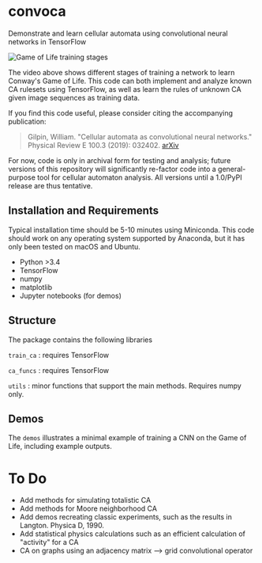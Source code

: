 # convoca

Demonstrate and learn cellular automata using convolutional neural networks in TensorFlow

![Game of Life training stages](demos/glider_stages.gif)

The video above shows different stages of training a network to learn Conway's Game of Life. 
This code can both implement and analyze known CA rulesets using TensorFlow, as well as learn the rules of unknown CA given image sequences as training data.

If you find this code useful, please consider citing the accompanying publication:

> Gilpin, William. "Cellular automata as convolutional neural networks." Physical Review E 100.3 (2019): 032402. [arXiv](https://arxiv.org/abs/1809.02942)

For now, code is only in archival form for testing and analysis; future versions of this repository will significantly re-factor code into a general-purpose tool for cellular automaton analysis. All versions until a 1.0/PyPI release are thus tentative.


## Installation and Requirements

Typical installation time should be 5-10 minutes using Miniconda. This code should work on any operating system supported by Anaconda, but it has only been tested on macOS and Ubuntu.

+ Python >3.4
+ TensorFlow
+ numpy
+ matplotlib
+ Jupyter notebooks (for demos)

## Structure

The package contains the following libraries

`train_ca` : requires TensorFlow

`ca_funcs` : requires TensorFlow

`utils` : minor functions that support the main methods. Requires numpy only.


## Demos

The `demos` illustrates a minimal example of training a CNN on the Game of Life, including example outputs.


# To Do

+ Add methods for simulating totalistic CA
+ Add methods for Moore neighborhood CA
+ Add demos recreating classic experiments, such as the results in Langton. Physica D, 1990.
+ Add statistical physics calculations such as an efficient calculation of "activity" for a CA
+ CA on graphs using an adjacency matrix --> grid convolutional operator